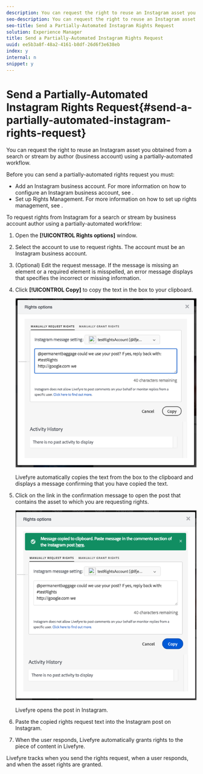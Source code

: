 ```yaml
---
description: You can request the right to reuse an Instagram asset you obtained from a search or stream by author (business account) using a partially-automated workflow.
seo-description: You can request the right to reuse an Instagram asset you obtained from a search or stream by author (business account) using a partially-automated workflow.
seo-title: Send a Partially-Automated Instagram Rights Request
solution: Experience Manager
title: Send a Partially-Automated Instagram Rights Request
uuid: ee5b3a8f-48a2-4161-b8df-26d6f3e638eb
index: y
internal: n
snippet: y
---
```


# Send a Partially-Automated Instagram Rights Request{#send-a-partially-automated-instagram-rights-request}

You can request the right to reuse an Instagram asset you obtained from a search or stream by author (business account) using a partially-automated workflow.

Before you can send a partially-automated rights request you must:

* Add an Instagram business account. For more information on how to configure an Instagram business account, see [](t-configure-social-accout-instagram/c-about-instagram-accounts.md#c_about_instagram_accounts).
* Set up Rights Management. For more information on how to set up rights management, see [](c_how_requesting_rights_works.md#c_how_requesting_rights_works).

To request rights from Instagram for a search or stream by business account author using a partially-automated workfrlow:

1. Open the **[!UICONTROL Rights options]** window.
1. Select the account to use to request rights. The account must be an Instagram business account.
1. (Optional) Edit the request message. If the message is missing an element or a required element is misspelled, an error message displays that specifies the incorrect or missing information.
1. Click **[!UICONTROL Copy]** to copy the text in the box to your clipboard.

   ![](assets/rr_insta_workaround1.png)

   Livefyre automatically copies the text from the box to the clipboard and displays a message confirming that you have copied the text.

1. Click on the link in the confirmation message to open the post that contains the asset to which you are requesting rights.

   ![](assets/rr_insta_workaround2.png)

   Livefyre opens the post in Instagram.

1. Paste the copied rights request text into the Instagram post on Instagram.
1. When the user responds, Livefyre automatically grants rights to the piece of content in Livefyre.

Livefyre tracks when you send the rights request, when a user responds, and when the asset rights are granted.
